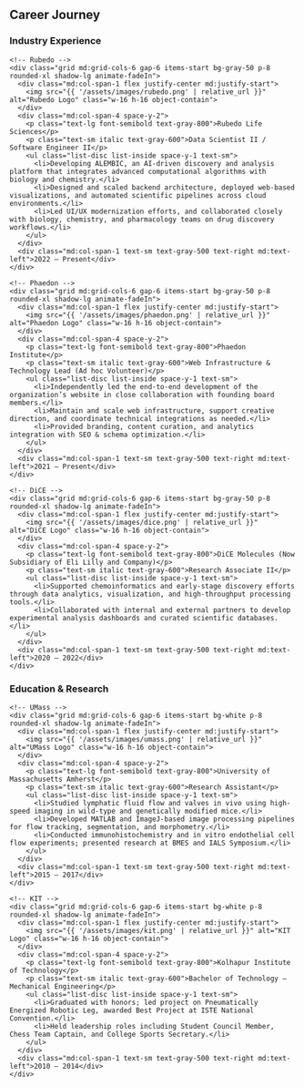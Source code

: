 <section id="career" class="pt-32 pb-16 px-8 md:px-16 bg-white">
  <h2 class="text-3xl font-semibold mb-12 text-center">Career Journey</h2>

  <h3 class="text-xl font-bold text-gray-700 mb-6">Industry Experience</h3>
  <div class="space-y-16">

    <!-- Rubedo -->
    <div class="grid md:grid-cols-6 gap-6 items-start bg-gray-50 p-8 rounded-xl shadow-lg animate-fadeIn">
      <div class="md:col-span-1 flex justify-center md:justify-start">
        <img src="{{ '/assets/images/rubedo.png' | relative_url }}" alt="Rubedo Logo" class="w-16 h-16 object-contain">
      </div>
      <div class="md:col-span-4 space-y-2">
        <p class="text-lg font-semibold text-gray-800">Rubedo Life Sciences</p>
        <p class="text-sm italic text-gray-600">Data Scientist II / Software Engineer II</p>
        <ul class="list-disc list-inside space-y-1 text-sm">
          <li>Developing ALEMBIC, an AI-driven discovery and analysis platform that integrates advanced computational algorithms with biology and chemistry.</li>
          <li>Designed and scaled backend architecture, deployed web-based visualizations, and automated scientific pipelines across cloud environments.</li>
          <li>Led UI/UX modernization efforts, and collaborated closely with biology, chemistry, and pharmacology teams on drug discovery workflows.</li>
        </ul>
      </div>
      <div class="md:col-span-1 text-sm text-gray-500 text-right md:text-left">2022 – Present</div>
    </div>

    <!-- Phaedon -->
    <div class="grid md:grid-cols-6 gap-6 items-start bg-gray-50 p-8 rounded-xl shadow-lg animate-fadeIn">
      <div class="md:col-span-1 flex justify-center md:justify-start">
        <img src="{{ '/assets/images/phaedon.png' | relative_url }}" alt="Phaedon Logo" class="w-16 h-16 object-contain">
      </div>
      <div class="md:col-span-4 space-y-2">
        <p class="text-lg font-semibold text-gray-800">Phaedon Institute</p>
        <p class="text-sm italic text-gray-600">Web Infrastructure & Technology Lead (Ad hoc Volunteer)</p>
        <ul class="list-disc list-inside space-y-1 text-sm">
          <li>Independently led the end-to-end development of the organization’s website in close collaboration with founding board members.</li>
          <li>Maintain and scale web infrastructure, support creative direction, and coordinate technical integrations as needed.</li>
          <li>Provided branding, content curation, and analytics integration with SEO & schema optimization.</li>
        </ul>
      </div>
      <div class="md:col-span-1 text-sm text-gray-500 text-right md:text-left">2021 – Present</div>
    </div>

    <!-- DiCE -->
    <div class="grid md:grid-cols-6 gap-6 items-start bg-gray-50 p-8 rounded-xl shadow-lg animate-fadeIn">
      <div class="md:col-span-1 flex justify-center md:justify-start">
        <img src="{{ '/assets/images/dice.png' | relative_url }}" alt="DiCE Logo" class="w-16 h-16 object-contain">
      </div>
      <div class="md:col-span-4 space-y-2">
        <p class="text-lg font-semibold text-gray-800">DiCE Molecules (Now Subsidiary of Eli Lilly and Company)</p>
        <p class="text-sm italic text-gray-600">Research Associate II</p>
        <ul class="list-disc list-inside space-y-1 text-sm">
          <li>Supported chemoinformatics and early-stage discovery efforts through data analytics, visualization, and high-throughput processing tools.</li>
          <li>Collaborated with internal and external partners to develop experimental analysis dashboards and curated scientific databases.</li>
        </ul>
      </div>
      <div class="md:col-span-1 text-sm text-gray-500 text-right md:text-left">2020 – 2022</div>
    </div>

  </div>

  <h3 class="text-xl font-bold text-gray-700 mt-20 mb-6">Education & Research</h3>
  <div class="space-y-16">

    <!-- UMass -->
    <div class="grid md:grid-cols-6 gap-6 items-start bg-white p-8 rounded-xl shadow-lg animate-fadeIn">
      <div class="md:col-span-1 flex justify-center md:justify-start">
        <img src="{{ '/assets/images/umass.png' | relative_url }}" alt="UMass Logo" class="w-16 h-16 object-contain">
      </div>
      <div class="md:col-span-4 space-y-2">
        <p class="text-lg font-semibold text-gray-800">University of Massachusetts Amherst</p>
        <p class="text-sm italic text-gray-600">Research Assistant</p>
        <ul class="list-disc list-inside space-y-1 text-sm">
          <li>Studied lymphatic fluid flow and valves in vivo using high-speed imaging in wild-type and genetically modified mice.</li>
          <li>Developed MATLAB and ImageJ-based image processing pipelines for flow tracking, segmentation, and morphometry.</li>
          <li>Conducted immunohistochemistry and in vitro endothelial cell flow experiments; presented research at BMES and IALS Symposium.</li>
        </ul>
      </div>
      <div class="md:col-span-1 text-sm text-gray-500 text-right md:text-left">2015 – 2017</div>
    </div>

    <!-- KIT -->
    <div class="grid md:grid-cols-6 gap-6 items-start bg-white p-8 rounded-xl shadow-lg animate-fadeIn">
      <div class="md:col-span-1 flex justify-center md:justify-start">
        <img src="{{ '/assets/images/kit.png' | relative_url }}" alt="KIT Logo" class="w-16 h-16 object-contain">
      </div>
      <div class="md:col-span-4 space-y-2">
        <p class="text-lg font-semibold text-gray-800">Kolhapur Institute of Technology</p>
        <p class="text-sm italic text-gray-600">Bachelor of Technology – Mechanical Engineering</p>
        <ul class="list-disc list-inside space-y-1 text-sm">
          <li>Graduated with honors; led project on Pneumatically Energized Robotic Leg, awarded Best Project at ISTE National Convention.</li>
          <li>Held leadership roles including Student Council Member, Chess Team Captain, and College Sports Secretary.</li>
        </ul>
      </div>
      <div class="md:col-span-1 text-sm text-gray-500 text-right md:text-left">2010 – 2014</div>
    </div>

  </div>
</section>
